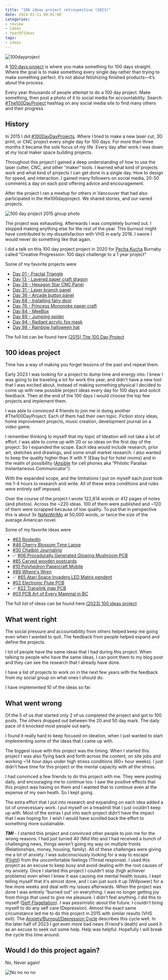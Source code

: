 ```yaml
---
title: "100 ideas project retrospective (2023)"
date: 2024-01-11 00:01:00
categories:
- review
- ideas
- YearOfIdeas
tags:
- ideas
---
```


<img src='\public\uploads\2023\100dayproject.png' alt='100dayproject' title='100dayproject'>

A [100 days project](https://www.the100dayproject.org/) is where you make something for 100 days straight. Where the goal is to make something every single day rather than trying to make something perfect. It’s not about fetishizing finished products—it’s about the process.

Every year thousands of people attempt to do a 100 day project. Make something, then post a photo of it to social media for accountability. Search [#The100DayProject](https://www.instagram.com/explore/tags/the100dayproject/) hashtag on any social media site to find many others and their progress.

## History

In 2015 I did [#100DayDayProjects](/projects/2015-The100DayProject/). Where I tried to make a new laser cut, 3D print, or CNC project every single day for 100 days. For more than three months it became the sole focus of my life. Every day after work I was down at my local maker space building projects.

Throughout this project I gained a deep understanding of how to use the laser cutter, CNC, and other “maker” tools. I learned what kind of projects work and what kind of projects I can get done in a single day. How to design for speed, and interaction. I gained many followers on social media, 20-50 comments a day on each post offering advice and encouragement.

After the project I ran a meetup for others in Vancouver that had also participated in the the100dayproject. We shared stories, and our varied projects.

<img src='\public\uploads\2023\100dayproject-2015-group-photo.png' alt='100 day project 2015 group photo' title='100 day project 2015 group photo'>

The project was exhausting. Afterwards I was completely burned out. I stopped making anything else for the rest of the year. This burnout might have contributed to my dissatisfaction with VHS in early 2016. I swore I would never do something like that again.

I did a talk on this 100 day project project in 2020 for [Pecha Kucha](https://www.pechakucha.com/events/burnaby-vol-5) Burnaby called “Creative Progression: 100 days challenge to a 1 year project”

Some of my favorite projects were

- [Day 01 - Fractal Triangle](/day-1-fractal-triangle/)
- [Day 13 - Layered paper craft dragon](/day-13-layered-paper-craft-dragon/)
- [Day 28 - Hexagon Star CNC Panel](/day-27-hexagon-star-cnc-panel/)
- [Day 31 - Laser branch panel](/day-31-laser-branch-panel/)
- [Day 36 - Arcade button panel](/day-36-arcade-button-panel/)
- [Day 68 - Installing fairy door](/day-68-installing-fairy-door/)
- [Day 76 - Princess Mononoke paper craft](/day-76-princess-mononoke-paper-craft/)
- [Day 84 - MeeBox](/day-84-meebox/)
- [Day 89 - Jumping spider](/day-89-jumping-spider/)
- [Day 94 - Radiant acrylic fox mask](/day-94-radiant-acrylic-fox-mask/)
- [Day 98 - Rainbow halloween hat](/day-98-rainbow-halloween-hat/)

The full list can be found here [(2015) The 100 Day Project](/projects/2015-The100DayProject/)

## 100 ideas project

Time has a way of making you forget lessons of the past and repeat them.

Early 2023 I was looking for a project to dump time and energy into. I knew I was going to be traveling a lot for work this year, and didn’t have a new tool that I was excited about. Instead of making something physical I decided to come up with new possible project ideas every day for 100 days and solicit feedback. Then at the end of the 100 days I would choose the top few projects and implement them.

I was able to convinced 4 friends to join me in doing another #The100DayProject. Each of them had their own topic. Fiction story ideas, home improvement projects, music creation, development journal on a video game.

I remember thinking to myself that my topic of Ideation will not take a lot of effort. I was able to come up with 20 or so ideas on the first day of the project. So I expanded the scope. Each idea would include research, prior art, sketches and drawings, and some small market research. I also wanted to keep the quality higher than X with Y (Ebay but for hotel rooms) and in the realm of possibility ([Ansible](https://en.wikipedia.org/wiki/Ansible) for cell phones aka “Philotic Parallax Instantaneous Communicator”).

With the expanded scope, and the limitations I put on myself each post took me 1-4 hours to research and write. All of these extra conditions and rules were entirely self imposed.

Over the course of the project I wrote 122,814 words or 412 pages of notes (and photos). Across the ~220 ideas. 100 of them were published and ~120 of them were scrapped because of low quality. To put that in perspective this is about 3x [NaNoWriMo](https://nanowrimo.org/) at 50,000 words, or twice the size of the  average American novel.

Some of my favorite ideas were

- [#63 RootedIn](/idea063-rooted-in/)
- [#46 Cherry Blossom Time Lapse](/idea046-cherry-blossom-timelapse)
- [#30 Chatbot Journaling](/idea030-chatbot-journaling)
- ✅ [#06 Procedurally Generated Glowing Mushroom PCB](/idea006-procedurally-generated-glowing-mushroom-pcb)
- [#85 Carved wooden postcards](/idea085-carved-wooden-postcards)
- [#10 Polyhedron Papercraft Mobile](/idea010-polyhedron-papercraft-mobile)
- [#89 Where's Wren](/idea089-wheres-wren)
- ✅ [#65 Atari Space Invaders LED Matrix pendent](/idea065-atari-space-invaders-led-matrix-pendent)
- [#02 Electronic Flute PCB](/idea002-keyboard-flute)
- ✅ [#22 Translink map PCB](/idea022-translink-map-pcb)
- [#03 PCB Art of Every Mammal in BC](/idea003-pcb-art-of-every-mammal-in-bc)

The full list of ideas can be found here [(2023) 100 ideas project](/projects/2023-100-ideas)

## What went right

The social pressure and accountability from others helped keep me going even when I wanted to quit. The feedback from people helped expand and define the projects.

I lot of people have the same ideas that I had during this project. When talking to people who have the same ideas, I can point them to my blog post and they can see the research that I already have done.

I have a list of projects to work on in the next few years with the feedback from my social group on what ones I should do.

I have implemented 10 of the ideas so far.

## What went wrong

Of the 5 of us that started only 2 of us completed the project and got to 100 posts. The others dropped out between the 20 and 50 day mark. The daily pace of it knocked most people out early.

I found it really hard to keep focused on ideation, when I just wanted to start implementing some of the ideas that I came up with.

The biggest issue with this project was the timing. When I started this project I was also flying back and forth across the content, on site jobs and working ~14 hour days under high stress conditions (60+ hour weeks). I just didn’t have time for this project or the mental capacity with all the stress.

I had convinced a few friends to do this project with me. They were posting daily, and encouraging me to continue too. I saw the positive effects that this project was having on them and I wanted that to continue even at the expense of my own heath. So I kept going.

The extra effort that I put into research and expanding on each idea added a lot of unnecessary work. I put myself on a treadmill that I just couldn’t keep up with. Most of the extras I put into each project didn’t have the impact that I was hoping for. I wish I would have scrolled back the effort to something more sustainable.

***TMI*** - I started this project and convinced other people to join me for the wrong reasons. I had just turned 40 (Mid life) and I had received a bunch of challenging news, things weren’t going my way on multiple fronts (Relationships, money, housing, family). All of these challenges were giving me a lot of anxiety. I was subconsciously looking for a way to escape ([Flight](https://www.simplypsychology.org/fight-flight-freeze-fawn.html)) from the uncomfortable feelings (Threat response). I used this project as an excuse to keep busy and avoid dealing with the root causes of my anxiety. Once I started this project I couldn’t stop (high achiever problems) even when I knew it was causing me mental health issues. I kept telling myself that it's almost done, and I can just suck it up (Willpower) for a few more weeks and deal with my issues afterwards. When the project was done I was entirely “burned out” on everything. I was no longer getting joy from things that used to give me pleasure. I didn’t feel anything. I did this to myself ([Self-Flagellation](https://www.merriam-webster.com/dictionary/self-flagellation)). I was pessimistic about the future. I couldn’t bring myself to do any self care (Depression).  Almost the exact same circumstance led me to do this project in 2015 with similar results (VHS exit). The [Anxiety/Burnout/Depression Cycle](https://www.youtube.com/watch?v=8vfLmShk7MM) describes this cycle well. In the later half of 2023 I got even more bad news (Friend's death) and used it as an excuse to seek out some help. Help was helpful. Hopefully I will break the cycle this time around.

## Would I do this project again?

No, Never again!

<img src='\public\uploads\2023\tenor.gif' alt='No no no no' title='No no no no'>
